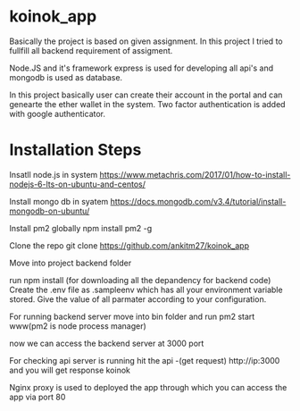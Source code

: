 # koinok_app

Basically the project is based on given assignment. In this project I tried to fullfill all backend requirement of assigment.

Node.JS and it's framework express is used for developing all api's and mongodb is used as database.

In this project basically user can create their account in the portal and can genearte the ether wallet in the system. 
Two factor authentication is added with google authenticator. 

# Installation Steps
Insatll node.js in system 
https://www.metachris.com/2017/01/how-to-install-nodejs-6-lts-on-ubuntu-and-centos/

Install mongo db in syatem
https://docs.mongodb.com/v3.4/tutorial/install-mongodb-on-ubuntu/

Install pm2 globally 
npm install pm2 -g

Clone the repo 
git clone https://github.com/ankitm27/koinok_app


Move into project backend folder 

run npm install (for downloading all the depandency for backend code)
Create the .env file as .sampleenv which has all your environment variable stored. Give the value of all parmater 
according to your configuration.      

For running backend server move into bin folder and run pm2 start www(pm2 is node process manager)

now we can access the backend server at 3000 port

For checking api server is running hit the api -(get request) http://ip:3000 and you will get response koinok

Nginx proxy is used to deployed the app through which you can access the app via port 80





